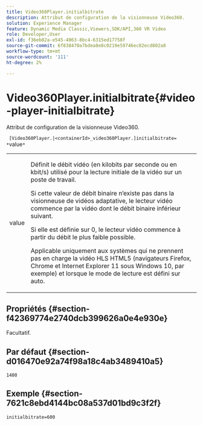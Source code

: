 ```yaml
---
title: Video360Player.initialbitrate
description: Attribut de configuration de la visionneuse Video360.
solution: Experience Manager
feature: Dynamic Media Classic,Viewers,SDK/API,360 VR Video
role: Developer,User
exl-id: f36eb82a-e545-4063-8bc4-6315ed17758f
source-git-commit: 6f838470a7bdea8e8c0219e59746ec82ecd802a8
workflow-type: tm+mt
source-wordcount: '111'
ht-degree: 2%

---
```


# Video360Player.initialbitrate{#video-player-initialbitrate}

Attribut de configuration de la visionneuse Video360.

` [Video360Player.|<containerId>_video360Player.]initialbitrate= *`value`*`

<table id="table_C616483932C2482CA9794DDD7313FD7C"> 
 <tbody> 
  <tr> 
   <td colname="col1"> <p> <span class="codeph"> value</span> </p> </td> 
   <td colname="col2"> <p> Définit le débit vidéo (en kilobits par seconde ou en kbit/s) utilisé pour la lecture initiale de la vidéo sur un poste de travail. </p> <p>Si cette valeur de débit binaire n’existe pas dans la visionneuse de vidéos adaptative, le lecteur vidéo commence par la vidéo dont le débit binaire inférieur suivant. </p> <p>Si elle est définie sur <span class="codeph"> 0</span>, le lecteur vidéo commence à partir du débit le plus faible possible. </p> <p>Applicable uniquement aux systèmes qui ne prennent pas en charge la vidéo HLS HTML5 (navigateurs Firefox, Chrome et Internet Explorer 11 sous Windows 10, par exemple) et lorsque le mode de lecture est défini sur auto. </p> </td> 
  </tr> 
 </tbody> 
</table>

## Propriétés {#section-f42369774e2740dcb399626a0e4e930e}

Facultatif.

## Par défaut {#section-d016470e92a74f98a18c4ab3489410a5}

`1400`

## Exemple {#section-7621c8ebd4144bc08a537d01bd9c3f2f}

```
initialbitrate=600
```
